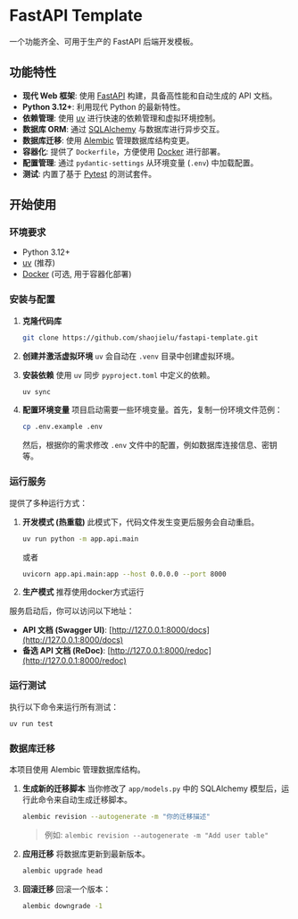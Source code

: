# FastAPI Template
一个功能齐全、可用于生产的 FastAPI 后端开发模板。

## 功能特性

- **现代 Web 框架**: 使用 [FastAPI](https://fastapi.tiangolo.com/) 构建，具备高性能和自动生成的 API 文档。
- **Python 3.12+**: 利用现代 Python 的最新特性。
- **依赖管理**: 使用 [uv](https://github.com/astral-sh/uv) 进行快速的依赖管理和虚拟环境控制。
- **数据库 ORM**: 通过 [SQLAlchemy](https://www.sqlalchemy.org/) 与数据库进行异步交互。
- **数据库迁移**: 使用 [Alembic](https://alembic.sqlalchemy.org/en/latest/) 管理数据库结构变更。
- **容器化**: 提供了 `Dockerfile`，方便使用 [Docker](https://www.docker.com/) 进行部署。
- **配置管理**: 通过 `pydantic-settings` 从环境变量 (`.env`) 中加载配置。
- **测试**: 内置了基于 [Pytest](https://docs.pytest.org/en/latest/) 的测试套件。

## 开始使用

### 环境要求

- Python 3.12+
- [uv](https://github.com/astral-sh/uv) (推荐)
- [Docker](https://www.docker.com/) (可选, 用于容器化部署)

### 安装与配置

1.  **克隆代码库**
    ```bash
    git clone https://github.com/shaojielu/fastapi-template.git
    ```

2.  **创建并激活虚拟环境**
    `uv` 会自动在 `.venv` 目录中创建虚拟环境。

3.  **安装依赖**
    使用 `uv` 同步 `pyproject.toml` 中定义的依赖。
    ```bash
    uv sync
    ```

4.  **配置环境变量**
    项目启动需要一些环境变量。首先，复制一份环境文件范例：
    ```bash
    cp .env.example .env
    ```
    然后，根据你的需求修改 `.env` 文件中的配置，例如数据库连接信息、密钥等。

### 运行服务

提供了多种运行方式：

1.  **开发模式 (热重载)**
    此模式下，代码文件发生变更后服务会自动重启。
    ```bash
    uv run python -m app.api.main 
    ```
    或者
    ```bash
    uvicorn app.api.main:app --host 0.0.0.0 --port 8000 
    ```

2.  **生产模式**
    推荐使用docker方式运行

服务启动后，你可以访问以下地址：
- **API 文档 (Swagger UI)**: [http://127.0.0.1:8000/docs](http://127.0.0.1:8000/docs)
- **备选 API 文档 (ReDoc)**: [http://127.0.0.1:8000/redoc](http://127.0.0.1:8000/redoc)

### 运行测试

执行以下命令来运行所有测试：
```bash
uv run test
```

### 数据库迁移

本项目使用 Alembic 管理数据库结构。

1.  **生成新的迁移脚本**
    当你修改了 `app/models.py` 中的 SQLAlchemy 模型后，运行此命令来自动生成迁移脚本。
    ```bash
    alembic revision --autogenerate -m "你的迁移描述"
    ```
    > 例如: `alembic revision --autogenerate -m "Add user table"`

2.  **应用迁移**
    将数据库更新到最新版本。
    ```bash
    alembic upgrade head
    ```

3.  **回滚迁移**
    回滚一个版本：
    ```bash
    alembic downgrade -1
    ```
